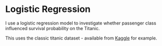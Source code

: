 # Logistic Regression

I use a logistic regression model to investigate whether passenger class influenced survival probability on the Titanic.

This uses the classic titanic dataset - available from [Kaggle](https://www.kaggle.com/c/titanic) for example.
